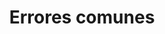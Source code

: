 ---
id: mxp1
title: Errores comunes
description: En esta página se encuentra la documentación para solventar errores que se presentan comunmente en maxpoint
slug: /my-custom-url
---